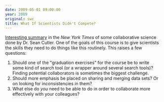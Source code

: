 ```yaml
---
date: 2009-05-01 09:00:00
year: 2009
original: swc
title: What If Scientists Didn't Compete?
---
```

<p><a href="http://tierneylab.blogs.nytimes.com/2009/04/30/what-if-scientists-didnt-compete/">Interesting summary</a> in the <em>New York Times</em> of some collaborative science done by Dr. Sean Cutler. One of the goals of this course is to give scientists the skills they need to do things like this routinely.  This raises a few questions:</p>
<ol>
<li>Should one of the "graduation exercises" for the course be to write some kind of search tool (or a wrapper around several search tools)?  Finding potential collaborators is sometimes the biggest challenge.</li>
<li>Should more emphasis be placed on sharing and merging data sets? Or on looking for inconsistencies in them?</li>
<li>What else do <em>you</em> need to be able to do in order to collaborate more effectively with your colleagues?</li>
</ol>

